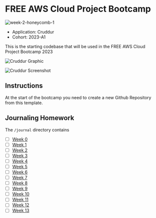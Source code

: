 # FREE AWS Cloud Project Bootcamp
![week-2-honeycomb-1](https://codebuild.us-east-1.amazonaws.com/badges?uuid=eyJlbmNyeXB0ZWREYXRhIjoiYTlJeFZ6dU1tZ0FsbmFmZDBKMjJyV0FXMTgwYXExM0svUGFyRFFBRTZWcnRHYVd3TU1hUGVZUWlXR0s4ZjQrMUlwcWFvSW5SS0FzVzl0dTR1dzJidE1FPSIsIml2UGFyYW1ldGVyU3BlYyI6IjF2eVRqazRncWhzTTJWM00iLCJtYXRlcmlhbFNldFNlcmlhbCI6MX0%3D&branch=main)

- Application: Cruddur
- Cohort: 2023-A1

This is the starting codebase that will be used in the FREE AWS Cloud Project Bootcamp 2023

![Cruddur Graphic](_docs/assets/cruddur-banner.jpg)

![Cruddur Screenshot](_docs/assets/cruddur-screenshot.png)

## Instructions

At the start of the bootcamp you need to create a new Github Repository from this template.

## Journaling Homework

The `/journal` directory contains

- [ ] [Week 0](journal/week0.md)
- [ ] [Week 1](journal/week1.md)
- [ ] [Week 2](journal/week2.md)
- [ ] [Week 3](journal/week3.md)
- [ ] [Week 4](journal/week4.md)
- [ ] [Week 5](journal/week5.md)
- [ ] [Week 6](journal/week6.md)
- [ ] [Week 7](journal/week7.md)
- [ ] [Week 8](journal/week8.md)
- [ ] [Week 9](journal/week9.md)
- [ ] [Week 10](journal/week10.md)
- [ ] [Week 11](journal/week11.md)
- [ ] [Week 12](journal/week12.md)
- [ ] [Week 13](journal/week13.md)
